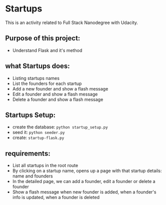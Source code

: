 # Startups
This is an activity related to Full Stack Nanodegree with Udacity.

## Purpose of this project:
- Understand Flask and it's method


## what Startups does:
- Listing startups names
- List the founders for each startup
- Add a new founder and show a flash message
- Edit a founder and show a flash message
- Delete a founder and show a flash message

## Startups Setup:
- create the database: `python startup_setup.py`
- seed it: `python seeder.py`
- create: `startup-flask.py`

## requirements:
- List all startups in the root route
- By clicking on a startup name, opens up a page with that startup details: name and founders
- In the detailed page, we can add a founder, edit a founder or delete a founder
- Show a flash message when new founder is added, when a founder's info is updated, when a founder is deleted
